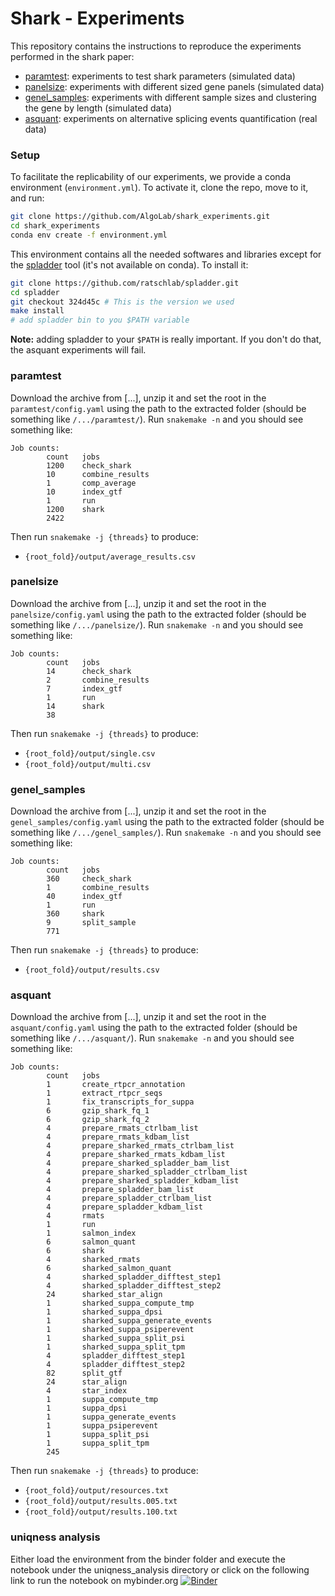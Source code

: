 # Shark - Experiments
This repository contains the instructions to reproduce the experiments performed in the shark paper:
* [paramtest](#paramtest): experiments to test shark parameters (simulated data)
* [panelsize](#panelsize): experiments with different sized gene panels (simulated data)
* [genel_samples](#genel_samples): experiments with different sample sizes and clustering the gene by length (simulated data)
* [asquant](#asquant): experiments on alternative splicing events quantification (real data)

### Setup

To facilitate the replicability of our experiments, we provide a conda environment (`environment.yml`). To activate it, clone the repo, move to it, and run:
```bash
git clone https://github.com/AlgoLab/shark_experiments.git
cd shark_experiments
conda env create -f environment.yml
```
This environment contains all the needed softwares and libraries except for the [spladder](https://github.com/ratschlab/spladder) tool (it's not available on conda). To install it:
```bash
git clone https://github.com/ratschlab/spladder.git
cd spladder
git checkout 324d45c # This is the version we used
make install
# add spladder bin to you $PATH variable
```
**Note:** adding spladder to your `$PATH` is really important. If you don't do that, the asquant experiments will fail.

### paramtest
Download the archive from [...], unzip it and set the root in the `paramtest/config.yaml` using the path to the extracted folder (should be something like `/.../paramtest/`). Run `snakemake -n` and you should see something like:
```
Job counts:
        count   jobs
        1200    check_shark
        10      combine_results
        1       comp_average
        10      index_gtf
        1       run
        1200    shark
        2422
```

Then run `snakemake -j {threads}` to produce:
* `{root_fold}/output/average_results.csv`

### panelsize
Download the archive from [...], unzip it and set the root in the `panelsize/config.yaml` using the path to the extracted folder (should be something like `/.../panelsize/`). Run `snakemake -n` and you should see something like:
```
Job counts:
        count   jobs
        14      check_shark
        2       combine_results
        7       index_gtf
        1       run
        14      shark
        38
```

Then run `snakemake -j {threads}` to produce:
* `{root_fold}/output/single.csv`
* `{root_fold}/output/multi.csv`

### genel_samples
Download the archive from [...], unzip it and set the root in the `genel_samples/config.yaml` using the path to the extracted folder (should be something like `/.../genel_samples/`). Run `snakemake -n` and you should see something like:
```
Job counts:
        count   jobs
        360     check_shark
        1       combine_results
        40      index_gtf
        1       run
        360     shark
        9       split_sample
        771
```

Then run `snakemake -j {threads}` to produce:
* `{root_fold}/output/results.csv`

### asquant
Download the archive from [...], unzip it and set the root in the `asquant/config.yaml` using the path to the extracted folder (should be something like `/.../asquant/`). Run `snakemake -n` and you should see something like:
```
Job counts:
        count   jobs
        1       create_rtpcr_annotation
        1       extract_rtpcr_seqs
        1       fix_transcripts_for_suppa
        6       gzip_shark_fq_1
        6       gzip_shark_fq_2
        4       prepare_rmats_ctrlbam_list
        4       prepare_rmats_kdbam_list
        4       prepare_sharked_rmats_ctrlbam_list
        4       prepare_sharked_rmats_kdbam_list
        4       prepare_sharked_spladder_bam_list
        4       prepare_sharked_spladder_ctrlbam_list
        4       prepare_sharked_spladder_kdbam_list
        4       prepare_spladder_bam_list
        4       prepare_spladder_ctrlbam_list
        4       prepare_spladder_kdbam_list
        4       rmats
        1       run
        1       salmon_index
        6       salmon_quant
        6       shark
        4       sharked_rmats
        6       sharked_salmon_quant
        4       sharked_spladder_difftest_step1
        4       sharked_spladder_difftest_step2
        24      sharked_star_align
        1       sharked_suppa_compute_tmp
        1       sharked_suppa_dpsi
        1       sharked_suppa_generate_events
        1       sharked_suppa_psiperevent
        1       sharked_suppa_split_psi
        1       sharked_suppa_split_tpm
        4       spladder_difftest_step1
        4       spladder_difftest_step2
        82      split_gtf
        24      star_align
        4       star_index
        1       suppa_compute_tmp
        1       suppa_dpsi
        1       suppa_generate_events
        1       suppa_psiperevent
        1       suppa_split_psi
        1       suppa_split_tpm
        245
```

Then run `snakemake -j {threads}` to produce:
* `{root_fold}/output/resources.txt`
* `{root_fold}/output/results.005.txt`
* `{root_fold}/output/results.100.txt`

### uniqness analysis

Either load the environment from the binder folder and execute the notebook under the uniqness_analysis directory or click on the following link to run the notebook on mybinder.org [![Binder](https://mybinder.org/badge_logo.svg)](https://mybinder.org/v2/gh/AlgoLab/shark_experiments/master)
